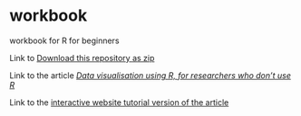 # workbook
workbook for R for beginners

Link to [Download this repository as zip](https://github.com/mjgreen/workbook/archive/refs/heads/main.zip)

Link to the article [_Data visualisation using R, for researchers who don’t use R_](https://osf.io/5e64r)

Link to the [interactive website tutorial version of the article](https://psyteachr.github.io/introdataviz/index.html)

